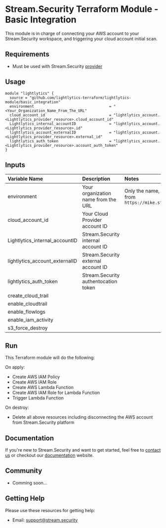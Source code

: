 Stream.Security Terraform Module - Basic Integration
===========
This module is in charge of connecting your AWS account to your Stream.Security workspace, and triggering your cloud account initial scan.


Requirements
------------
- Must be used with Stream.Security [provider](https://github.com/lightlytics-terraform/lightlytics-provider.git)


Usage
-----
```hcl
module "lightlytics" {
  source = "github.com/lightlytics-terraform/lightlytics-module/basic_integration"
  environment                                  = "<Your_Organization_Name_From_The_URL"
  cloud_account_id                             = "lightlytics_account.<Lightlytics_provider_resource>.cloud_account_id"
  Lightlytics_internal_accountID               = "lightlytics_account.<Lightlytics_provider_resource>.id"
  lightlytics_account_externalID               = "lightlytics_account.<Lightlytics_provider_resource>.external_id"
  lightlytics_auth_token                       = "lightlytics_account.<Lightlytics_provider_resource>.account_auth_token"
}
```

Inputs
------
| Variable Name                      | Description                             									 | Notes                                                       | Type     | Required? | Default |
|:-----------------------------------| :------------------------------------------------------------------------- | :---------------------------------------------------------- |:---------|:--------- |:--------|
| environment                        | Your organization name from the URL     									 | Only the name, e.g mike from `https://mike.streamsec.io` | `string` | Yes       | n/a     |
| cloud_account_id                   | Your Cloud Provider account ID          									 |                                                             | `string` | Yes       | n/a     |
| Lightlytics_internal_accountID     | Stream.Security internal account ID       								     |                                                             | `string` | Yes       | n/a     |
| lightlytics_account_externalID     | Stream.Security external account ID        									 |                                                             | `string` | Yes       | n/a     |
| lightlytics_auth_token             | Stream.Security authentocation token        									 |                                                             | `string` | Yes       | n/a     | 
| create_cloud_trail                 |                                      									     |                                                             | `bool`   | No        | `false` |
| enable_cloudtrail                  |                                     									     |															   | `bool`   | No        | `true`  |
| enable_flowlogs                    |                                									         |															   | `bool`   | No        | `true`  |
| enable_iam_activity                |                                        									 |															   | `bool`   | No        | `true`  |
| s3_force_destroy                   |                                    									     |															   | `bool`   | No        | `true`  |


Run
---
This Terraform module will do the following:

On apply:
- Create AWS IAM Policy
- Create AWS IAM Role
- Create AWS Lambda Function
- Create AWS IAM Role for Lambda Function
- Trigger Lambda Function

On destroy:
- Delete all above resources including disconnecting the AWS account from Stream.Security platform


Documentation
-------------
If you're new to Stream.Security and want to get started, feel free to [contact us](https://www.stream.security/contact-us) or checkout our [documentation](https://docs.streamsec.io/) website.


Community
---------
- Comming soon...


Getting Help
------------
Please use these resources for getting help:
- Email: support@stream.security